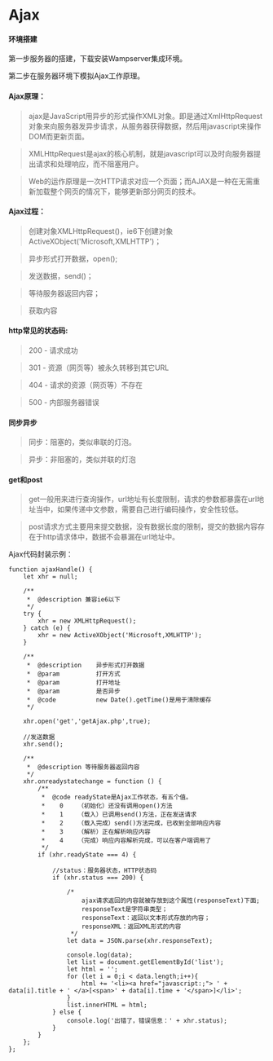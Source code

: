 # Ajax

#### 环境搭建

第一步服务器的搭建，下载安装Wampserver集成环境。

第二步在服务器环境下模拟Ajax工作原理。

#### Ajax原理：

>ajax是JavaScript用异步的形式操作XML对象。即是通过XmlHttpRequest对象来向服务器发异步请求，从服务器获得数据，然后用javascript来操作DOM而更新页面。

>XMLHttpRequest是ajax的核心机制，就是javascript可以及时向服务器提出请求和处理响应，而不阻塞用户。

>Web的运作原理是一次HTTP请求对应一个页面；而AJAX是一种在无需重新加载整个网页的情况下，能够更新部分网页的技术。


#### Ajax过程：

>创建对象XMLHttpRequest()，ie6下创建对象ActiveXObject('Microsoft,XMLHTTP')；

>异步形式打开数据，open();

>发送数据，send()；

>等待服务器返回内容；

>获取内容


#### http常见的状态码:

>200 - 请求成功

>301 - 资源（网页等）被永久转移到其它URL

>404 - 请求的资源（网页等）不存在

>500 - 内部服务器错误

#### 同步异步

>同步：阻塞的，类似串联的灯泡。

>异步：非阻塞的，类似并联的灯泡

#### get和post

>get一般用来进行查询操作，url地址有长度限制，请求的参数都暴露在url地址当中，如果传递中文参数，需要自己进行编码操作，安全性较低。

>post请求方式主要用来提交数据，没有数据长度的限制，提交的数据内容存在于http请求体中，数据不会暴漏在url地址中。


Ajax代码封装示例：

    function ajaxHandle() {
        let xhr = null;

        /**
         *  @description 兼容ie6以下
         */
        try {
            xhr = new XMLHttpRequest();
        } catch (e) {
            xhr = new ActiveXObject('Microsoft,XMLHTTP');
        }

        /**
         *  @description    异步形式打开数据
         *  @param          打开方式
         *  @param          打开地址
         *  @param          是否异步
         *  @code           new Date().getTime()是用于清除缓存
         */

        xhr.open('get','getAjax.php',true);

        //发送数据
        xhr.send();

        /**
         *  @description 等待服务器返回内容
         */
        xhr.onreadystatechange = function () {
            /**
             *  @code readyState是Ajax工作状态，有五个值。
             *    0    （初始化）还没有调用open()方法
             *    1    （载入）已调用send()方法，正在发送请求
             *    2    （载入完成）send()方法完成，已收到全部响应内容
             *    3    （解析）正在解析响应内容
             *    4    （完成）响应内容解析完成，可以在客户端调用了
             */
            if (xhr.readyState === 4) {

                //status：服务器状态，HTTP状态码
                if (xhr.status === 200) {

                    /*
                        ajax请求返回的内容就被存放到这个属性(responseText)下面;
                        responseText是字符串类型；
                        responseText：返回以文本形式存放的内容；
                        responseXML：返回XML形式的内容
                     */
                    let data = JSON.parse(xhr.responseText);

                    console.log(data);
                    let list = document.getElementById('list');
                    let html = '';
                    for (let i = 0;i < data.length;i++){
                        html += '<li><a href="javascript:;"> ' + data[i].title + ' </a>[<span>' + data[i].time + '</span>]</li>';
                    }
                    list.innerHTML = html;
                } else {
                    console.log('出错了，错误信息：' + xhr.status);
                }
            }
        };
    };